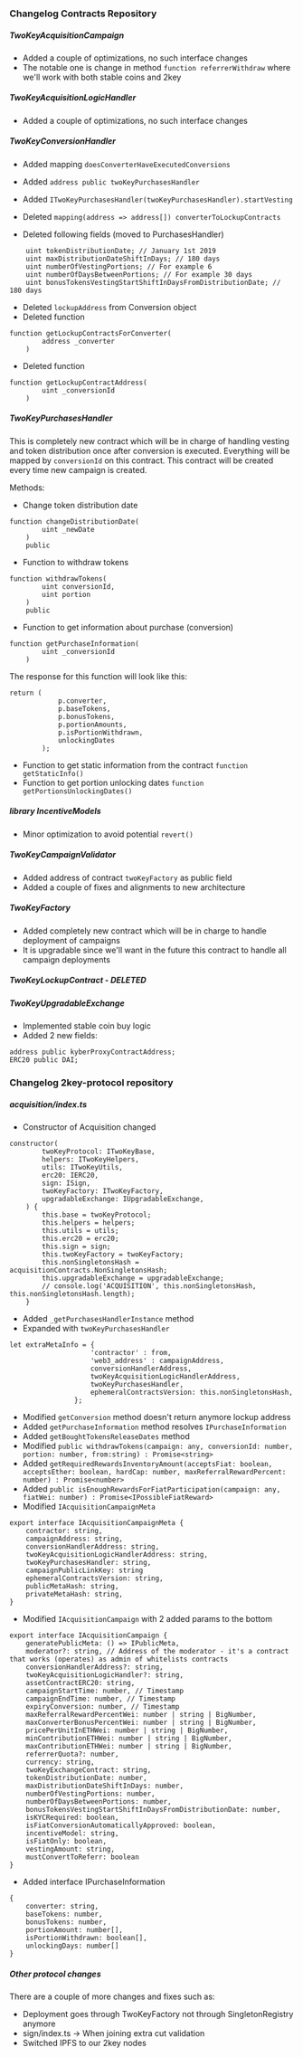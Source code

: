 ### Changelog Contracts Repository

##### TwoKeyAcquisitionCampaign
- Added a couple of optimizations, no such interface changes
- The notable one is change in method `function referrerWithdraw` where we'll work with both stable coins and 2key

##### TwoKeyAcquisitionLogicHandler
- Added a couple of optimizations, no such interface changes

##### TwoKeyConversionHandler
- Added mapping `doesConverterHaveExecutedConversions`
- Added `address public twoKeyPurchasesHandler`
- Added `ITwoKeyPurchasesHandler(twoKeyPurchasesHandler).startVesting`

- Deleted `mapping(address => address[]) converterToLockupContracts` 
- Deleted following fields (moved to PurchasesHandler)
```
    uint tokenDistributionDate; // January 1st 2019
    uint maxDistributionDateShiftInDays; // 180 days
    uint numberOfVestingPortions; // For example 6
    uint numberOfDaysBetweenPortions; // For example 30 days
    uint bonusTokensVestingStartShiftInDaysFromDistributionDate; // 180 days
```
- Deleted `lockupAddress` from Conversion object
- Deleted function 
```
function getLockupContractsForConverter(
        address _converter
    )
```
- Deleted function 
```
function getLockupContractAddress(
        uint _conversionId
    )
```

##### TwoKeyPurchasesHandler
This is completely new contract which will be in charge of handling vesting and token distribution once after conversion is executed.
Everything will be mapped by `conversionId` on this contract. This contract will be created every time new campaign is created.

Methods:
- Change token distribution date
```
function changeDistributionDate(
        uint _newDate
    )
    public
```
- Function to withdraw tokens
```
function withdrawTokens(
        uint conversionId,
        uint portion
    )
    public
```
- Function to get information about purchase (conversion)
```
function getPurchaseInformation(
        uint _conversionId
    )
```
The response for this function will look like this:
```
return (
            p.converter,
            p.baseTokens,
            p.bonusTokens,
            p.portionAmounts,
            p.isPortionWithdrawn,
            unlockingDates
        );
```

- Function to get static information from the contract `function getStaticInfo()`
- Function to get portion unlocking dates `function getPortionsUnlockingDates()`

##### library IncentiveModels
- Minor optimization to avoid potential `revert()`

##### TwoKeyCampaignValidator
- Added address of contract `twoKeyFactory` as public field
- Added a couple of fixes and alignments to new architecture

##### TwoKeyFactory
- Added completely new contract which will be in charge to handle deployment of campaigns
- It is upgradable since we'll want in the future this contract to handle all campaign deployments

##### TwoKeyLockupContract - *DELETED*

##### TwoKeyUpgradableExchange
- Implemented stable coin buy logic
- Added 2 new fields:
```
address public kyberProxyContractAddress;
ERC20 public DAI;
```



### Changelog 2key-protocol repository

##### acquisition/index.ts

- Constructor of Acquisition changed
```
constructor(
        twoKeyProtocol: ITwoKeyBase,
        helpers: ITwoKeyHelpers,
        utils: ITwoKeyUtils,
        erc20: IERC20,
        sign: ISign,
        twoKeyFactory: ITwoKeyFactory,
        upgradableExchange: IUpgradableExchange,
    ) {
        this.base = twoKeyProtocol;
        this.helpers = helpers;
        this.utils = utils;
        this.erc20 = erc20;
        this.sign = sign;
        this.twoKeyFactory = twoKeyFactory;
        this.nonSingletonsHash = acquisitionContracts.NonSingletonsHash;
        this.upgradableExchange = upgradableExchange;
        // console.log('ACQUISITION', this.nonSingletonsHash, this.nonSingletonsHash.length);
    }
```

- Added `_getPurchasesHandlerInstance` method
- Expanded with `twoKeyPurchasesHandler`
```
let extraMetaInfo = {
                    'contractor' : from,
                    'web3_address' : campaignAddress,
                    conversionHandlerAddress,
                    twoKeyAcquisitionLogicHandlerAddress,
                    twoKeyPurchasesHandler,
                    ephemeralContractsVersion: this.nonSingletonsHash,
                };
```
- Modified `getConversion` method doesn't return anymore lockup address
- Added `getPurchaseInformation` method resolves `IPurchaseInformation`
- Added `getBoughtTokensReleaseDates` method 
- Modified `public withdrawTokens(campaign: any, conversionId: number, portion: number, from:string) : Promise<string>`
- Added `getRequiredRewardsInventoryAmount(acceptsFiat: boolean, acceptsEther: boolean, hardCap: number, maxReferralRewardPercent: number) : Promise<number>`
- Added `public isEnoughRewardsForFiatParticipation(campaign: any, fiatWei: number) : Promise<IPossibleFiatReward>`
- Modified `IAcquisitionCampaignMeta`
```
export interface IAcquisitionCampaignMeta {
    contractor: string,
    campaignAddress: string,
    conversionHandlerAddress: string,
    twoKeyAcquisitionLogicHandlerAddress: string,
    twoKeyPurchasesHandler: string,
    campaignPublicLinkKey: string
    ephemeralContractsVersion: string,
    publicMetaHash: string,
    privateMetaHash: string,
}
```
- Modified `IAcquisitionCampaign` with 2 added params to the bottom
```
export interface IAcquisitionCampaign {
    generatePublicMeta: () => IPublicMeta,
    moderator?: string, // Address of the moderator - it's a contract that works (operates) as admin of whitelists contracts
    conversionHandlerAddress?: string,
    twoKeyAcquisitionLogicHandler?: string,
    assetContractERC20: string,
    campaignStartTime: number, // Timestamp
    campaignEndTime: number, // Timestamp
    expiryConversion: number, // Timestamp
    maxReferralRewardPercentWei: number | string | BigNumber,
    maxConverterBonusPercentWei: number | string | BigNumber,
    pricePerUnitInETHWei: number | string | BigNumber,
    minContributionETHWei: number | string | BigNumber,
    maxContributionETHWei: number | string | BigNumber,
    referrerQuota?: number,
    currency: string,
    twoKeyExchangeContract: string,
    tokenDistributionDate: number,
    maxDistributionDateShiftInDays: number,
    numberOfVestingPortions: number,
    numberOfDaysBetweenPortions: number,
    bonusTokensVestingStartShiftInDaysFromDistributionDate: number,
    isKYCRequired: boolean,
    isFiatConversionAutomaticallyApproved: boolean,
    incentiveModel: string,
    isFiatOnly: boolean,
    vestingAmount: string,
    mustConvertToReferr: boolean
}
```

- Added interface IPurchaseInformation
```
{
    converter: string,
    baseTokens: number,
    bonusTokens: number,
    portionAmount: number[],
    isPortionWithdrawn: boolean[],
    unlockingDays: number[]
}
```

##### Other protocol changes
There are a couple of more changes and fixes such as: 
- Deployment goes through TwoKeyFactory not through SingletonRegistry anymore
- sign/index.ts -> When joining extra cut validation
- Switched IPFS to our 2key nodes
